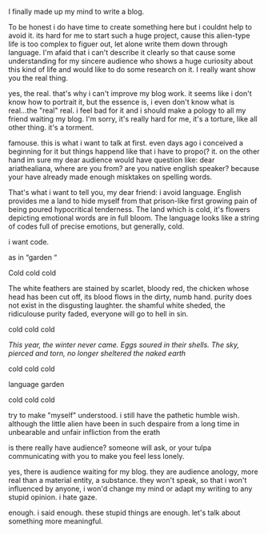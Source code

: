  I finally made up my mind to write a blog.

 To be honest i do have time to create something here but i couldnt help to avoid it. its hard for me to start such a huge project, cause this alien-type life is too complex to figuer out, let alone write them down through language. I'm afaid that i can't describe it clearly so that cause some understanding for my sincere audience who shows a huge curiosity about this kind of life and would like to do some research on it. I really want show you the real thing.

 yes, the real. that's why i can't improve my blog work. it seems like i don't know how to portrait it, but the essence is, i even don't know what is real...the "real" real. i feel bad for it and i should make a pology to all my friend waiting my blog. I'm sorry, it's really hard for me, it's a torture, like all other thing. it's a torment.

 famouse. this is what i want to talk at first. even days ago i conceived a beginning for it but things happend like that i have to propo(? it. on the other hand im sure my dear audience would have question like: dear ariathealiana, where are you from? are you native english speaker? because your have already made enough misktakes on spelling words.

  That's what i want to tell you, my dear friend: i avoid language. English provides me a land to hide myself from that prison-like first growing pain of being poured hypocritical tenderness. The land which is cold, it's flowers depicting emotional words are in full bloom. The language looks like a string of codes full of precise emotions, but generally, cold.

  i want code.
 
  as in “garden “

  Cold cold cold

  The white feathers are stained by scarlet, bloody red, the chicken whose head has been cut off, its blood flows in the dirty, numb hand. purity does not exist in the disgusting laughter. the shamful white sheded, the ridiculouse purity faded, everyone will go to hell in sin.

cold cold cold

_This year, the winter never came. Eggs soured in their shells. The sky, pierced and torn, no longer sheltered the naked earth_

cold cold cold

language garden

cold cold cold

try to make "myself" understood. i still have the pathetic humble wish. although the little alien have been in such despaire from a long time in unbearable and unfair infliction from the erath

is there really have audience? someone will ask, or your tulpa communicating with you to make you feel less lonely. 

yes, there is audience waiting for my blog. they are audience anology, more real than a material entity, a substance. they won't speak, so that i won't influenced by anyone, i won'd change my mind or adapt my writing to any stupid opinion. i hate gaze.

enough. i said enough. these stupid things are enough. let's talk about something more meaningful.



